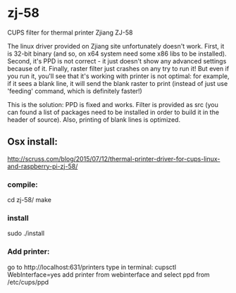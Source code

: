 zj-58
=====

CUPS filter for thermal printer Zjiang ZJ-58

The linux driver provided on Zjiang site unfortunately doesn't work.
First, it is 32-bit binary (and so, on x64 system need some x86 libs to be installed).
Second, it's PPD is not correct - it just doesn't show any advanced settings because of it.
Finally, raster filter just crashes on any try to run it!
But even if you run it, you'll see that it's working with printer is not optimal: for example, if it sees a blank line, it will send the blank raster to print (instead of just use 'feeding' command, which is definitely faster!)

This is the solution:
PPD is fixed and works.
Filter is provided as src (you can found a list of packages need to be installed in order to build it in the header of source).
Also, printing of blank lines is optimized.


## Osx install:
http://scruss.com/blog/2015/07/12/thermal-printer-driver-for-cups-linux-and-raspberry-pi-zj-58/

### compile:
cd zj-58/
make

### install
sudo ./install

### Add printer:
go to http://localhost:631/printers
type in terminal: cupsctl WebInterface=yes
add printer from webinterface and select ppd from
/etc/cups/ppd
